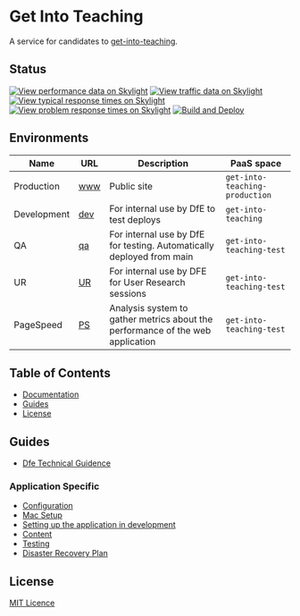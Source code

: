 # Get Into Teaching

A service for candidates to [get-into-teaching](https://getintoteaching.education.gov.uk/). 

## Status

[![View performance data on Skylight](https://badges.skylight.io/status/cCXe4O12iXtO.svg?token=dmQT0j0nuvDKRWL0RSr5ZMr-ARd25yfRzTePxnMsLYU)](https://www.skylight.io/app/applications/cCXe4O12iXtO)
[![View traffic data on Skylight](https://badges.skylight.io/rpm/cCXe4O12iXtO.svg?token=dmQT0j0nuvDKRWL0RSr5ZMr-ARd25yfRzTePxnMsLYU)](https://www.skylight.io/app/applications/cCXe4O12iXtO)
[![View typical response times on Skylight](https://badges.skylight.io/typical/cCXe4O12iXtO.svg?token=dmQT0j0nuvDKRWL0RSr5ZMr-ARd25yfRzTePxnMsLYU)](https://www.skylight.io/app/applications/cCXe4O12iXtO)
[![View problem response times on Skylight](https://badges.skylight.io/problem/cCXe4O12iXtO.svg?token=dmQT0j0nuvDKRWL0RSr5ZMr-ARd25yfRzTePxnMsLYU)](https://www.skylight.io/app/applications/cCXe4O12iXtO)
[![Build and Deploy](https://github.com/DFE-Digital/get-into-teaching-app/actions/workflows/build.yml/badge.svg)](https://github.com/DFE-Digital/get-into-teaching-app/actions/workflows/build.yml)

## Environments

| Name       | URL                                                                     | Description                                                                     | PaaS space                          | 
| ---------- | --------------------------------------------------------------------    | -----------------------------------------------------------------------         | ------------------------------------|
| Production | [www](https://getintoteaching.education.gov.uk/)                        | Public site                                                                     | `get-into-teaching-production`      | 
| Development| [dev](https://get-into-teaching-app-dev.london.cloudapps.digital/)      | For internal use by DfE to test deploys                                         | `get-into-teaching`                 |
| QA         | [qa](https://staging-getintoteaching.education.gov.uk/)                 | For internal use by DfE for testing. Automatically deployed from main           | `get-into-teaching-test`            |   
| UR         | [UR](https://get-into-teaching-app-ur.london.cloudapps.digital)         | For internal use by DFE for User Research sessions                              | `get-into-teaching-test`            |   
| PageSpeed  | [PS](https://get-into-teaching-app-pagespeed.london.cloudapps.digital)  | Analysis system to gather metrics about the performance of the web application  | `get-into-teaching-test`            |   

## Table of Contents

- [Documentation](#documentation)
- [Guides](#guides)
- [License](#license)

## Guides

- [Dfe Technical Guidence](https://technical-guidance.education.gov.uk/)

### Application Specific
- [Configuration](/docs/configuration.md)
- [Mac Setup](/docs/mac-setup.md)
- [Setting up the application in development](/docs/setup-development.md)
- [Content](/docs/content.md)
- [Testing](/docs/testing.md)
- [Disaster Recovery Plan](/docs/disaster-recovery.md)

## License

[MIT Licence](LICENCE)
